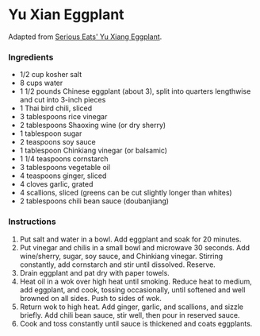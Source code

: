 # Yu Xian Eggplant

Adapted from [Serious Eats' Yu Xiang Eggplant](http://www.seriouseats.com/recipes/2015/02/sichuan-braised-eggplant-vegan-experience-food-lab-recipe.html).

### Ingredients

- 1/2 cup kosher salt
- 8 cups water
- 1 1/2 pounds Chinese eggplant (about 3), split into quarters lengthwise and cut into 3-inch pieces
- 1 Thai bird chili, sliced
- 3 tablespoons rice vinegar
- 2 tablespoons Shaoxing wine (or dry sherry)
- 1 tablespoon sugar
- 2 teaspoons soy sauce
- 1 tablespoon Chinkiang vinegar (or balsamic)
- 1 1/4 teaspoons cornstarch
- 3 tablespoons vegetable oil
- 4 teaspoons ginger, sliced
- 4 cloves garlic, grated
- 4 scallions, sliced (greens can be cut slightly longer than whites)
- 2 tablespoons chili bean sauce (doubanjiang)

### Instructions


1. Put salt and water in a bowl. Add eggplant and soak for 20 minutes.
2. Put vinegar and chilis in a small bowl and microwave 30 seconds. Add wine/sherry, sugar, soy sauce, and Chinkiang vinegar. Stirring constantly, add cornstarch and stir until dissolved. Reserve.
3. Drain eggplant and pat dry with paper towels.
4. Heat oil in a wok over high heat until smoking. Reduce heat to medium, add eggplant, and cook, tossing occasionally, until softened and well browned on all sides. Push to sides of wok.
5. Return wok to high heat. Add ginger, garlic, and scallions, and sizzle briefly. Add chili bean sauce, stir well, then pour in reserved sauce.
6. Cook and toss constantly until sauce is thickened and coats eggplants.
